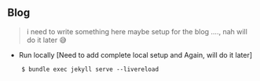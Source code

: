 ## Blog

> i need to write something here maybe setup for the blog ...., nah will do it later 😅

- Run locally
[Need to add complete local setup and Again, will do it later]
```
    $ bundle exec jekyll serve --livereload
```